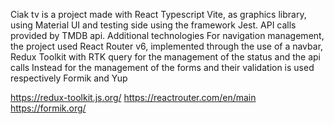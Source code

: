 Ciak tv is a project made with React Typescript Vite, as graphics library, using Material UI and testing side using the framework Jest. API calls provided by TMDB api. Additional technologies For navigation management, the project used React Router v6, implemented through the use of a navbar, Redux Toolkit with RTK query for the management of the status and the api calls Instead for the management of the forms and their validation is used respectively Formik and Yup

https://redux-toolkit.js.org/ 
https://reactrouter.com/en/main 
https://formik.org/
